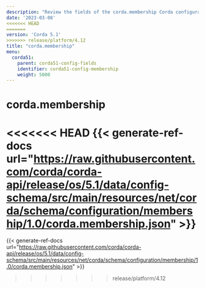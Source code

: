 ```yaml
---
description: "Review the fields of the corda.membership Corda configuration section."
date: '2023-03-08'
<<<<<<< HEAD
=======
version: 'Corda 5.1'
>>>>>>> release/platform/4.12
title: "corda.membership"
menu:
  corda51:
    parent: corda51-config-fields
    identifier: corda51-config-membership
    weight: 5000
---
```

# corda.membership

<<<<<<< HEAD
{{< generate-ref-docs url="https://raw.githubusercontent.com/corda/corda-api/release/os/5.1/data/config-schema/src/main/resources/net/corda/schema/configuration/membership/1.0/corda.membership.json" >}}
=======
{{< generate-ref-docs url="https://raw.githubusercontent.com/corda/corda-api/release/os/5.1/data/config-schema/src/main/resources/net/corda/schema/configuration/membership/1.0/corda.membership.json" >}}
>>>>>>> release/platform/4.12
